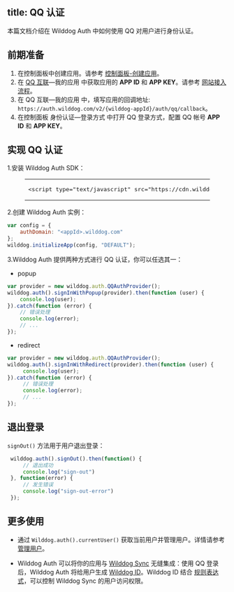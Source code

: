 
title:  QQ 认证
---

本篇文档介绍在 Wilddog Auth 中如何使用 QQ 对用户进行身份认证。


## 前期准备

1. 在控制面板中创建应用。请参考 [控制面板-创建应用](/console/creat.html#创建一个野狗应用)。
2. 在 [QQ 互联](https://connect.qq.com)—我的应用 中获取应用的 **APP ID** 和 **APP KEY**。请参考 [网站接入流程](http://wiki.connect.qq.com/网站接入流程)。
3. 在 QQ 互联—我的应用 中，填写应用的回调地址:` https://auth.wilddog.com/v2/{wilddog-appId}/auth/qq/callback`。
4. 在控制面板 身份认证—登录方式 中打开 QQ 登录方式，配置 QQ 帐号 **APP ID** 和 **APP KEY**。

## 实现 QQ 认证
1.安装 Wilddog Auth SDK：

<figure class="highlight html"><table><tbody><tr><td class="code"><pre><div class="line"><span class="tag"><<span class="name">script</span> <span class="attr">type</span>=<span class="string">"text/javascript"</span> <span class="attr">src</span>=<span class="string">"<span>ht</span>tps://cdn.wilddog.com/sdk/js/<span class="js-version"></span>/wilddog-auth.js"</span>></span><span class="undefined"></span><span class="tag"></<span class="name">script</span>></span></div></pre></td></tr></tbody></table></figure>

2.创建 Wilddog Auth 实例：

```javascript
var config = {
    authDomain: "<appId>.wilddog.com"
};
wilddog.initializeApp(config, "DEFAULT");
```

3.Wilddog Auth 提供两种方式进行 QQ 认证，你可以任选其一：

- popup

```js
var provider = new wilddog.auth.QQAuthProvider();
wilddog.auth().signInWithPopup(provider).then(function (user) {
    console.log(user);
}).catch(function (error) {
    // 错误处理
    console.log(error);
    // ...
});
```

- redirect

```js
var provider = new wilddog.auth.QQAuthProvider();
wilddog.auth().signInWithRedirect(provider).then(function (user) {
     console.log(user);
}).catch(function (error) {
     // 错误处理
     console.log(error);
     // ...
});
```



## 退出登录

`signOut()` 方法用于用户退出登录：

```js
 wilddog.auth().signOut().then(function() {
     // 退出成功
     console.log("sign-out")
 }, function(error) {
     // 发生错误
     console.log("sign-out-error")
 });
```

## 更多使用

- 通过 `Wilddog.auth().currentUser()` 获取当前用户并管理用户。详情请参考 [管理用户](/guide/auth/web/manageuser.html)。


- Wilddog Auth 可以将你的应用与 [Wilddog Sync](/overview/sync.html) 无缝集成：使用 QQ 登录后，Wilddog Auth 将给用户生成 [Wilddog ID](/guide/auth/core/concept.html#Wilddog-ID)。Wilddog ID 结合 [规则表达式](/guide/sync/rules/introduce.html)，可以控制 Wilddog Sync 的用户访问权限。


